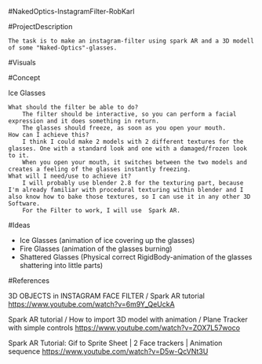 #NakedOptics-InstagramFilter-RobKarl

#ProjectDescription

    The task is to make an instagram-filter using spark AR and a 3D modell of some "Naked-Optics"-glasses. 

#Visuals


#Concept

Ice Glasses

    What should the filter be able to do?
        The filter should be interactive, so you can perform a facial expression and it does something in return.
        The glasses should freeze, as soon as you open your mouth. 
    How can I achieve this?
        I think I could make 2 models with 2 different textures for the glasses. One with a standard look and one with a damaged/frozen look to it.
        When you open your mouth, it switches between the two models and creates a feeling of the glasses instantly freezing.
    What will I need/use to achieve it?
        I will probably use blender 2.8 for the texturing part, because I'm already familiar with procedural texturing within blender and I also know how to bake those textures, so I can use it in any other 3D Software. 
        For the Filter to work, I will use  Spark AR. 


#Ideas

- Ice Glasses (animation of ice covering up the glasses)
- Fire Glasses (animation of the glasses burning)
- Shattered Glasses (Physical correct RigidBody-animation of the glasses shattering into little parts)


#References

3D OBJECTS in INSTAGRAM FACE FILTER / Spark AR tutorial
https://www.youtube.com/watch?v=6m9Y_QeUckA

Spark AR tutorial / How to import 3D model with animation / Plane Tracker with simple controls
https://www.youtube.com/watch?v=ZOX7L57woco

Spark AR Tutorial: Gif to Sprite Sheet | 2 Face trackers | Animation sequence
https://www.youtube.com/watch?v=D5w-QcVNt3U
